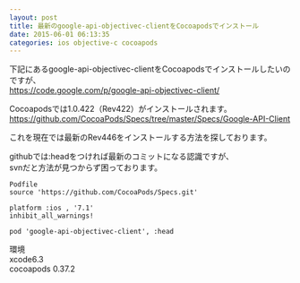 ```yaml
---
layout: post
title: 最新のgoogle-api-objectivec-clientをCocoapodsでインストール
date: 2015-06-01 06:13:35
categories: ios objective-c cocoapods
---
```

<p>下記にあるgoogle-api-objectivec-clientをCocoapodsでインストールしたいのですが、<br>
<a href="https://code.google.com/p/google-api-objectivec-client/" rel="nofollow">https://code.google.com/p/google-api-objectivec-client/</a></p>

<p>Cocoapodsでは1.0.422（Rev422）がインストールされます。<br>
<a href="https://github.com/CocoaPods/Specs/tree/master/Specs/Google-API-Client" rel="nofollow">https://github.com/CocoaPods/Specs/tree/master/Specs/Google-API-Client</a></p>

<p>これを現在では最新のRev446をインストールする方法を探しております。</p>

<p>githubでは:headをつければ最新のコミットになる認識ですが、<br>
svnだと方法が見つからず困っております。</p>

<pre><code>Podfile
source 'https://github.com/CocoaPods/Specs.git'

platform :ios , '7.1'
inhibit_all_warnings!

pod 'google-api-objectivec-client', :head
</code></pre>

<p>環境<br>
xcode6.3<br>
cocoapods 0.37.2</p>
